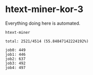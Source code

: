 # htext-miner-kor-3

Everything doing here is automated.

```
htext-miner

total: 2521/4514 (55.84847142224192%)

job0: 449
job1: 446
job2: 637
job3: 492
job4: 497
```